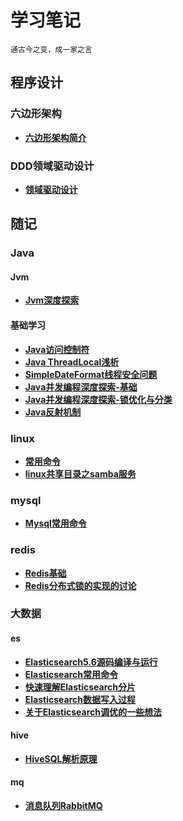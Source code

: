 # 学习笔记
~~~
通古今之变，成一家之言
~~~

## 程序设计
### 六边形架构
* [**六边形架构简介**](程序设计/六边形架构/hexagonal.md)

### DDD领域驱动设计
* [**领域驱动设计**](程序设计/DDD领域驱动设计/ddd.md)

## 随记

### Java
#### Jvm
* [**Jvm深度探索**](随记/Java/jvm/jvm.md)
#### 基础学习
* [**Java访问控制符**](随记/Java/基础/access_control.md)
* [**Java ThreadLocal浅析**](随记/Java/基础/thread_local.md)
* [**SimpleDateFormat线程安全问题**](随记/Java/基础/simple_date_format.md)
* [**Java并发编程深度探索-基础**](随记/Java/基础/concurrent_programming1.md)
* [**Java并发编程深度探索-锁优化与分类**](随记/Java/基础/concurrent_programming2.md)
* [**Java反射机制**](随记/Java/基础/reflection.md)

### linux
* [**常用命令**](随记/linux/command.md)
* [**linux共享目录之samba服务**](随记/linux/samba.md)

### mysql
* [**Mysql常用命令**](随记/mysql/mysql_command.md)

### redis
* [**Redis基础**](随记/redis/data_type.md)
* [**Redis分布式锁的实现的讨论**](随记/redis/distributed_lock.md)

### 大数据
#### es
* [**Elasticsearch5.6源码编译与运行**](随记/大数据/es/source_code.md)
* [**Elasticsearch常用命令**](随记/大数据/es/es_command.md)
* [**快速理解Elasticsearch分片**](随记/大数据/es/es_shard_distribution.md)
* [**Elasticsearch数据写入过程**](随记/大数据/es/es_data_write.md)
* [**关于Elasticsearch调优的一些想法**](随记/大数据/es/es_jvm.md)
#### hive
* [**HiveSQL解析原理**](随记/大数据/hive/hive_sql.md)
#### mq
* [**消息队列RabbitMQ**](随记/大数据/mq/mq.md)


